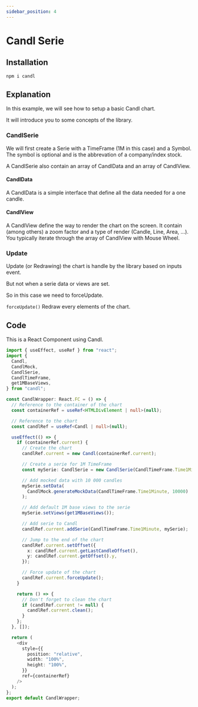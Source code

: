 ```yaml
---
sidebar_position: 4
---
```


# Candl Serie

## Installation

```ts
npm i candl
```

## Explanation

In this example, we will see how to setup a basic Candl chart.

It will introduce you to some concepts of the library.

### CandlSerie

We will first create a Serie with a TimeFrame (1M in this case) and a Symbol.
The symbol is optional and is the abbrevation of a company/index stock.

A CandlSerie also contain an array of CandlData and an array of CandlView.

#### CandlData

A CandlData is a simple interface that define all the data needed for a one candle.

#### CandlView

A CandlView define the way to render the chart on the screen.
It contain (among others) a zoom factor and a type of render (Candle, Line, Area, ...).
You typically iterate through the array of CandlView with Mouse Wheel.

### Update

Update (or Redrawing) the chart is handle by the library based on inputs event.

But not when a serie data or views are set.

So in this case we need to forceUpdate.

`forceUpdate()` Redraw every elements of the chart.

## Code

This is a React Component using Candl.

```ts
import { useEffect, useRef } from "react";
import {
  Candl,
  CandlMock,
  CandlSerie,
  CandlTimeFrame,
  get1MBaseViews,
} from "candl";

const CandlWrapper: React.FC = () => {
  // Reference to the container of the chart
  const containerRef = useRef<HTMLDivElement | null>(null);

  // Reference to the chart
  const candlRef = useRef<Candl | null>(null);

  useEffect(() => {
    if (containerRef.current) {
      // Create the chart
      candlRef.current = new Candl(containerRef.current);

      // Create a serie for 1M TimeFrame
      const mySerie: CandlSerie = new CandlSerie(CandlTimeFrame.Time1Minute);

      // Add mocked data with 10 000 candles
      mySerie.setData(
        CandlMock.generateMockData(CandlTimeFrame.Time1Minute, 10000)
      );

      // Add default 1M base views to the serie
      mySerie.setViews(get1MBaseViews());

      // Add serie to Candl
      candlRef.current.addSerie(CandlTimeFrame.Time1Minute, mySerie);

      // Jump to the end of the chart
      candlRef.current.setOffset({
        x: candlRef.current.getLastCandleOffset(),
        y: candlRef.current.getOffset().y,
      });

      // Force update of the chart
      candlRef.current.forceUpdate();
    }

    return () => {
      // Don't forget to clean the chart
      if (candlRef.current != null) {
        candlRef.current.clean();
      }
    };
  }, []);

  return (
    <div
      style={{
        position: "relative",
        width: "100%",
        height: "100%",
      }}
      ref={containerRef}
    />
  );
};
export default CandlWrapper;
```
